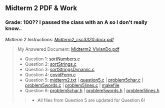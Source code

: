## Midterm 2 PDF & Work

### Grade: 100?? I passed the class with an A so I don't really know..

*Midterm 2 Instructions: [Midterm2_csc3320.docx.pdf](https://github.com/odnaiviv/CSC3320/blob/main/Midterms/Midterm%202/Midterm2_csc3320.docx.pdf)*

>My Answered Document: [Midterm2_VivianDo.pdf](https://github.com/odnaiviv/CSC3320/blob/main/Midterms/Midterm%202/Midterm2_VivianDo.pdf)
>* Question 1: [sortNumbers.c](https://github.com/odnaiviv/CSC3320/blob/main/Midterms/Midterm%202/sortNumbers.c) 
>* Question 2: [sortStrings.c](https://github.com/odnaiviv/CSC3320/blob/main/Midterms/Midterm%202/sortStrings.c)
>* Question 3: [sortStringsDynamic.c](https://github.com/odnaiviv/CSC3320/blob/main/Midterms/Midterm%202/sortStringsDynamic.c)
>* Question 4: [covidForm.c](https://github.com/odnaiviv/CSC3320/blob/main/Midterms/Midterm%202/covidForm.c)
>* Question 5: [midterm2.txt](https://github.com/odnaiviv/CSC3320/blob/main/Midterms/Midterm%202/midterm2.txt) | [question5.c](https://github.com/odnaiviv/CSC3320/blob/main/Midterms/Midterm%202/question5.c) | [problem5char.c](https://github.com/odnaiviv/CSC3320/blob/main/Midterms/Midterm%202/problem5char.c) | [problem5words.c](https://github.com/odnaiviv/CSC3320/blob/main/Midterms/Midterm%202/problem5words.c) | [problem5lines.c](https://github.com/odnaiviv/CSC3320/blob/main/Midterms/Midterm%202/problem5lines.c) | [makefile](https://github.com/odnaiviv/CSC3320/blob/main/Midterms/Midterm%202/makefile)
>* Question 6: [problem5char.h](https://github.com/odnaiviv/CSC3320/blob/main/Midterms/Midterm%202/problem5char.h) | [problem5words.h](https://github.com/odnaiviv/CSC3320/blob/main/Midterms/Midterm%202/problem5words.h) | [problem5lines.h](https://github.com/odnaiviv/CSC3320/blob/main/Midterms/Midterm%202/problem5lines.h)
>>* All files from Question 5 are updated for Question 6!
